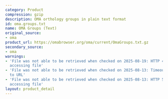 ```yaml
---
category: Product
compression: gzip
description: OMA orthology groups in plain text format
id: oma.groups.txt
name: OMA Groups (Text)
original_source:
- oma
product_url: https://omabrowser.org/oma/current/OmaGroups.txt.gz
secondary_source:
- oma
warnings:
- 'File was not able to be retrieved when checked on 2025-08-19: HTTP 404 error when
  accessing file'
- 'File was not able to be retrieved when checked on 2025-08-13: Timeout connecting
  to URL'
- 'File was not able to be retrieved when checked on 2025-08-13: HTTP 502 error when
  accessing file'
layout: product_detail
---
```

